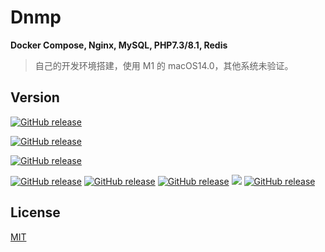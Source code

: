 # Dnmp
**Docker Compose, Nginx, MySQL, PHP7.3/8.1, Redis**

> 自己的开发环境搭建，使用 M1 的 macOS14.0，其他系统未验证。

## Version

[![GitHub release](https://img.shields.io/badge/Docker_Compose-v2.22.0-red)](https://img.shields.io/badge/Docker_Compose-v2.22.0-red)

[![GitHub release](https://img.shields.io/badge/Docker-v24.0.6-red)](https://img.shields.io/badge/Docker-v24.0.6-red)

[![GitHub release](https://img.shields.io/badge/macOS-v14.0-blue)](https://img.shields.io/badge/macOS-v14.0-blue)

[![GitHub release](https://img.shields.io/badge/MySQL-v8.0.34-blue)](https://img.shields.io/badge/MySQL-v8.0.34-blue)
[![GitHub release](https://img.shields.io/badge/Redis-v7.0.5-blue)](https://img.shields.io/badge/Redis-v7.0.5-blue)
[![GitHub release](https://img.shields.io/badge/Nginx-v1.25.1-blue)](https://img.shields.io/badge/Nginx-v1.25.1-blue)
<img src="https://img.shields.io/badge/PHP-v7.3_/_v8.1-#4F5D95.svg"/>
[![GitHub release](https://img.shields.io/badge/PHP-v7.3_/_v8.1-Navyblue)](https://img.shields.io/badge/PHP-v7.3_/_v8.1-Navyblue)


## License

[MIT](https://opensource.org/licenses/MIT)
